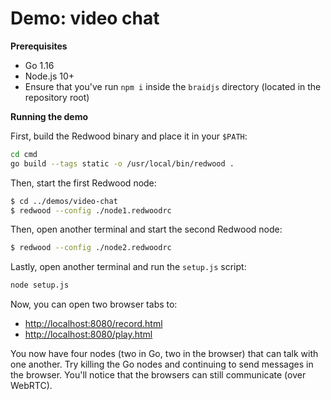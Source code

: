 
# Demo: video chat

**Prerequisites**

- Go 1.16
- Node.js 10+
- Ensure that you've run `npm i` inside the `braidjs` directory (located in the repository root)

**Running the demo**

First, build the Redwood binary and place it in your `$PATH`:

```sh
cd cmd
go build --tags static -o /usr/local/bin/redwood .
```

Then, start the first Redwood node:

```sh
$ cd ../demos/video-chat
$ redwood --config ./node1.redwoodrc 
```

Then, open another terminal and start the second Redwood node:

```sh
$ redwood --config ./node2.redwoodrc 
```

Lastly, open another terminal and run the `setup.js` script:

```sh
node setup.js
```


Now, you can open two browser tabs to:
- <http://localhost:8080/record.html>
- <http://localhost:8080/play.html>

You now have four nodes (two in Go, two in the browser) that can talk with one another.  Try killing the Go nodes and continuing to send messages in the browser.  You'll notice that the browsers can still communicate (over WebRTC).
